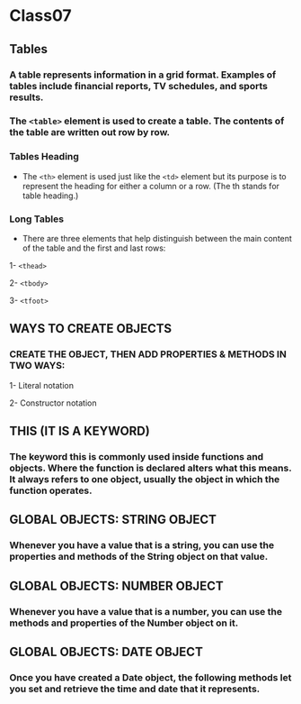 # Class07

## Tables

### A table represents information in a grid format. Examples of tables include financial reports, TV schedules, and sports results.

### The `<table>` element is used to create a table. The contents of the table are written out row by row.

### Tables Heading

- The `<th>` element is used just like the `<td>` element but its purpose is to represent the heading for either a column or a row. (The th stands for table heading.) 

### Long Tables

- There are three elements that help distinguish between the main content of the table and the first and last rows:

1- `<thead>`

2- `<tbody>`

3- `<tfoot>`

## WAYS TO CREATE OBJECTS

### CREATE THE OBJECT, THEN ADD PROPERTIES & METHODS IN TWO WAYS:

1- Literal notation

2- Constructor notation

## THIS (IT IS A KEYWORD) 

### The keyword this is commonly used inside functions and objects. Where the function is declared alters what this means. It always refers to one object, usually the object in which the function operates. 

## GLOBAL OBJECTS: STRING OBJECT 


### Whenever you have a value that is a string, you can use the properties and methods of the String object on that value.

## GLOBAL OBJECTS: NUMBER OBJECT

### Whenever you have a value that is a number, you can use the methods and properties of the Number object on it. 

## GLOBAL OBJECTS: DATE OBJECT

### Once you have created a Date object, the following methods let you set and retrieve the time and date that it represents. 







